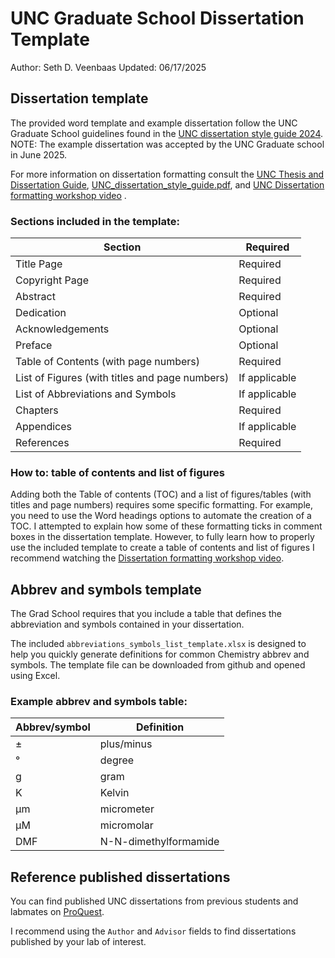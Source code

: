 # UNC Graduate School Dissertation Template

Author: Seth D. Veenbaas
Updated: 06/17/2025


## Dissertation template

The provided word template and example dissertation follow the UNC Graduate School guidelines found in the [UNC dissertation style guide 2024]('UNC_dissertation_style_guide.pdf'). NOTE: The example dissertation was accepted by the UNC Graduate school in June 2025.

For more information on dissertation formatting consult the [UNC Thesis and Dissertation Guide](https://gradschool.unc.edu/academics/thesis-diss/guide/), [UNC_dissertation_style_guide.pdf](https://github.com/VonBoss/UNC_grad_school_dissertation_template/blob/main/UNC_dissertation_style_guide.pdf), and [UNC Dissertation formatting workshop video](https://www.youtube.com/watch?v=xO_zU3neado&ab_channel=UNC-ChapelHillGraduateSchool) .

### Sections included in the template:

| Section                                        | Required      |
| ---------------------------------------------- | ------------- |
| Title Page                                     | Required      |
| Copyright Page                                 | Required      |
| Abstract                                       | Required      |
| Dedication                                     | Optional      |
| Acknowledgements                               | Optional      |
| Preface                                        | Optional      |
| Table of Contents (with page numbers)          | Required      |
| List of Figures (with titles and page numbers) | If applicable |
| List of Abbreviations and Symbols              | If applicable |
| Chapters                                       | Required      |
| Appendices                                     | If applicable |
| References                                     | Required      |

### How to: table of contents and list of figures

Adding both the Table of contents (TOC) and a list of figures/tables (with titles and page numbers) requires some specific formatting. For example, you need to use the Word headings options to automate the creation of a TOC. I attempted to explain how some of these formatting ticks in comment boxes in the dissertation template. However, to fully learn how to properly use the included template to create a table of contents and list of figures I recommend watching the [Dissertation formatting workshop video](https://www.youtube.com/watch?v=xO_zU3neado&ab_channel=UNC-ChapelHillGraduateSchool).

## Abbrev and symbols template

The Grad School requires that you include a table that defines the abbreviation and symbols contained in your dissertation.

The included `abbreviations_symbols_list_template.xlsx` is designed to help you quickly generate definitions for common Chemistry abbrev and symbols. The template file can be downloaded from github and opened using Excel.


### Example abbrev and symbols table:

| Abbrev/symbol | Definition            |
| ------------- | --------------------- |
| ±             | plus/minus            |
| °             | degree                |
| g             | gram                  |
| K             | Kelvin                |
| µm            | micrometer            |
| µM            | micromolar            |
| DMF           | N-N-dimethylformamide |

## Reference published dissertations

You can find published UNC dissertations from previous students and labmates on [ProQuest](https://guides.lib.unc.edu/go.php?c=23608468).

I recommend using the `Author` and `Advisor` fields to find dissertations published by your lab of interest.
